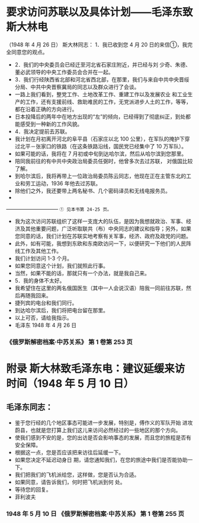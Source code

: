 # 要求访问苏联以及具体计划——毛泽东致斯大林电
（1948 年 4 月 26 日）
斯大林同志：
 1．我已收到您 4 月 20 日的来信①，我完全同意您的观点。
-  2．我们的中央委员会已经迁至河北省石家庄附近，并已经与刘 少奇、朱德、董必武领导的中央工作委员会合并在一起。
-  3．我们行经陕西省北部和河北省西北部，在那里，我们与来自中共中央晋绥分局、中共中央晋察冀局的同志以及群众进行了会谈。
- 一路上我们看到，整党工作、土地改革工作、重建工作以及发展农业 和工业生产的工作，还有支援前线、救助难民的工作，无党派进步人土的工作，等等，都在沿着正确的方向进行。
-  日本投降后的两年中在地方出现的“左”的倾向，已经得到了彻底纠正，到处都能感受到一种新的工作风貌。
-  4．我决定提前去苏联。
- 我计划在月初离开河北的阜平县（石家庄以北 100 公里），在军队的掩护下穿过北平－张家口的铁路（在这条铁路沿线，国民党已经集中了 10 万军队）。
- 如果可能的话，我将在 7 月初或中旬到达哈尔滨，然后从哈尔滨到您那里。
-  陪同我前往的有中共中央政治局委员任弼时，他曾多次去过苏联， 对俄国比较了解。
- 到哈尔滨后，我将再带上一位政治局委员陈云同志，他现在正在主管东北的工业和劳工运动，1936 年他去过苏联。
-  除他们之外，我还要带上两名秘书、几个密码译员和无线电报务员。
- 
——————————
 `① 见本书第 24-25 页。`
-  我为这次访问苏联组织了这样一支庞大的队伍，是因为我想就政治、军事、经济及其他重要问题，广泛听取联共（布）中央同志的建议和指导；另外，如果您同意的话，我们计划在苏联实地考察有关军事，经济、政府及政党的问题。
-  此外，如有可能，我想到东欧和东南欧访问一下，以便研究一下他们的人民阵线工作及其他工作。
-  我们计划访问 1-3 个月。
- 如果您同意这个计划，我们就照此行事。
- 当然，如果不能的话，那就只有一个办法，就是我自己来。
-  5．我的身体不太好。
- 我希望住在这里的两名俄国医生（其中一人会说汉语）陪我一同前往苏联，然后再随我回来。
- 捷列宾的电台和我们同行。
- 到达哈尔滨后，我们将把电台留在那里。
-  以上可否，请给我指示。
-  毛泽东  1948 年 4 月 26 日 
### 《俄罗斯解密档案·中苏关系》 第 1 卷第 253 页 
 
# 附录 斯大林致毛泽东电：建议延缓来访时间（1948 年 5 月 10 日）
## 毛泽东同志：
- 鉴于您行经的几个地区事态可能进一步发展，特别是，傅作义的军队开始 进攻蔚县，也就是您打算上我们这儿来访问必然经过的一些地区的那个方向。
- 使我们感到不安的是，您的出访是否会影响事态的发展，而且您的旅程是否有 安全保障。
-  根据这一点，您是否应该把来访往后延缓一下。
- 如果您决定不延迟动身日 期，请您通知我们，在您的旅途中我们是否能协助一下。
- 我们把我们的飞机派给您，这样做，您是否认为合适。
- 如果同意，请告诉我们，何时把飞机派到何 处。
-  等待您的回复。
-  菲利波夫 
### 1948 年 5 月 10 日 《俄罗斯解密档案·中苏关系》 第 1 卷第 255 页